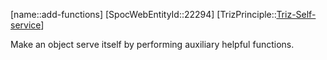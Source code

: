 ﻿---
type: TrizPrincipleSub
aliases:
- add-functions
license: CC BY-SA 4.0
copyright: https://github.com/SpocWeb
IsDeleted: false
IsReadOnly: false
Confidential: public
tags: 
- Triz/Principle/Sub
---
[name::add-functions]
[SpocWebEntityId::22294]
[TrizPrinciple::[Triz-Self-service](tech/Triz/Principle/Triz-Self-service.md)]

Make an object serve itself by performing auxiliary helpful functions.
